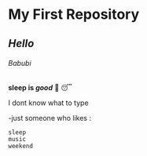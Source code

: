 # My First Repository
## *Hello*

###### Babubi
**sleep is _good_** 🛌 😴

I dont know what to type

-just someone who likes :
```
sleep
music
weekend
```
